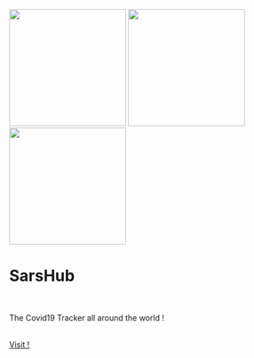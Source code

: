 <img src="https://github.com/onlymachiavelli/SarsHub/blob/main/public/1.png" width="210"/>
<img src="https://github.com/onlymachiavelli/SarsHub/blob/main/public/1.png" width="210"/>
<img src="https://github.com/onlymachiavelli/SarsHub/blob/main/public/1.png" width="210"/>
<br/>
<h1 color="red">SarsHub</h1>
<br/>
<p>The Covid19 Tracker all around the world !</p>
<br/>
<a href="https://sarshub.vercel.app/">Visit !</a>

